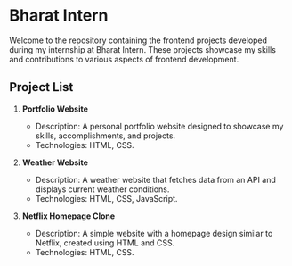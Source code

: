# Bharat Intern

Welcome to the repository containing the frontend projects developed during my internship at Bharat Intern. These projects showcase my skills and contributions to various aspects of frontend development.

## Project List

1. **Portfolio Website**
    - Description: A personal portfolio website designed to showcase my skills, accomplishments, and projects.
    - Technologies: HTML, CSS.

2. **Weather Website**
    - Description: A weather website that fetches data from an API and displays current weather conditions.
    - Technologies: HTML, CSS, JavaScript.
  
3. **Netflix Homepage Clone**
    - Description: A simple website with a homepage design similar to Netflix, created using HTML and CSS.
    - Technologies: HTML, CSS.

